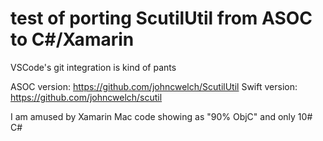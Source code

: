 # test of porting ScutilUtil from ASOC to C#/Xamarin

VSCode's git integration is kind of pants

ASOC version: https://github.com/johncwelch/ScutilUtil
Swift version: https://github.com/johncwelch/scutil

I am amused by Xamarin Mac code showing as "90% ObjC" and only 10# C#
